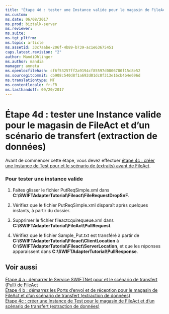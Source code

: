 ```yaml
---
title: "Étape 4d : tester une Instance valide pour le magasin de FileAct et d’un scénario de transfert (par extraction) | Documents Microsoft"
ms.custom: 
ms.date: 06/08/2017
ms.prod: biztalk-server
ms.reviewer: 
ms.suite: 
ms.tgt_pltfrm: 
ms.topic: article
ms.assetid: 33c7aabe-206f-4b89-b739-ac1e63675451
caps.latest.revision: "2"
author: MandiOhlinger
ms.author: mandia
manager: anneta
ms.openlocfilehash: cf6f53257ff2a9194cf85597d0806780f15c8e52
ms.sourcegitcommit: cb908c540d8f1a692d01dc8f313e16cb4b4e696d
ms.translationtype: MT
ms.contentlocale: fr-FR
ms.lasthandoff: 09/20/2017
---
```

# <a name="step-4d-test-a-valid-instance-for-the-fileact-store-and-forward-pull-scenario"></a>Étape 4d : tester une Instance valide pour le magasin de FileAct et d’un scénario de transfert (extraction de données)
Avant de commencer cette étape, vous devez effectuer [étape 4c : créer une Instance de Test pour et le scénario de (extraits) avant de FileAct](../../adapters-and-accelerators/fileact-interact/step-4c-create-a-test-instance-for-fileact-store-and-forward-pull-scenario.md).  
  
### <a name="to-test-a-valid-instance"></a>Pour tester une instance valide  
  
1.  Faites glisser le fichier PutReqSimple.xml dans **C:\SWIFTAdapterTutorial\Fileact\FileRequestDropSnF**.  
  
2.  Vérifiez que le fichier PutReqSimple.xml disparaît après quelques instants, à partir du dossier.  
  
3.  Supprimer le fichier fileactcquirequeue.xml dans **C:\SWIFTAdapterTutorial\FileAct\PullRequest**.  
  
4.  Vérifiez que le fichier Sample_Put.txt est transféré à partir de **C:\SWIFTAdapterTutorial\Fileact\ClientLocation** à **C:\SWIFTAdapterTutorial\Fileact\ServerLocation**, et que les réponses apparaissent dans **C:\SWIFTAdapterTutorial\PullResponse**.  
  
## <a name="see-also"></a>Voir aussi  
 [Étape 4 a : démarrer le Service SWIFTNet pour et le scénario de transfert (Pull) de FileAct](../../adapters-and-accelerators/fileact-interact/step-4a-start-swiftnet-service-for-fileact-store-and-forward-pull-scenario.md)   
 [Étape 4 b : démarrez les Ports d’envoi et de réception pour le magasin de FileAct et d’un scénario de transfert (extraction de données)](../../adapters-and-accelerators/fileact-interact/step-4b-start-send-and-receive-ports-for-fileact-store-and-forward-scenario.md)   
 [Étape 4c : créer une Instance de Test pour le magasin de FileAct et d’un scénario de transfert (extraction de données)](../../adapters-and-accelerators/fileact-interact/step-4c-create-a-test-instance-for-fileact-store-and-forward-pull-scenario.md)